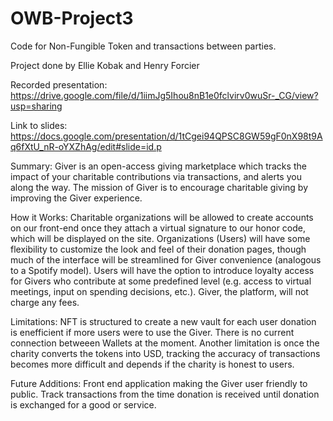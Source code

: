 # OWB-Project3
Code for Non-Fungible Token and transactions between parties.

Project done by Ellie Kobak and Henry Forcier

Recorded presentation: https://drive.google.com/file/d/1iimJg5Ihou8nB1e0fclvirv0wuSr-_CG/view?usp=sharing

Link to slides: https://docs.google.com/presentation/d/1tCgei94QPSC8GW59gF0nX98t9Aq6fXtU_nR-oYXZhAg/edit#slide=id.p

Summary: Giver is an open-access giving marketplace which tracks the impact of your charitable contributions via transactions, and alerts you along the way. The mission of Giver is to encourage charitable giving by improving the Giver experience.

How it Works: Charitable organizations will be allowed to create accounts on our front-end once they attach a virtual signature to our honor code, which will be displayed on the site. Organizations (Users) will have some flexibility to customize the look and feel of their donation pages, though much of the interface will be streamlined for Giver convenience (analogous to a Spotify model). Users will have the option to introduce loyalty access for Givers who contribute at some predefined level (e.g. access to virtual meetings, input on spending decisions, etc.). Giver, the platform, will not charge any fees.

Limitations: NFT is structured to create a new vault for each user donation is enefficient if more users were to use the Giver. There is no current connection betweeen Wallets at the moment. Another limitation is once the charity converts the tokens into USD, tracking the accuracy of transactions becomes more difficult and depends if the charity is honest to users.

Future Additions: Front end application making the Giver user friendly to public. Track transactions from the time donation is received until donation is exchanged for a good or service.
